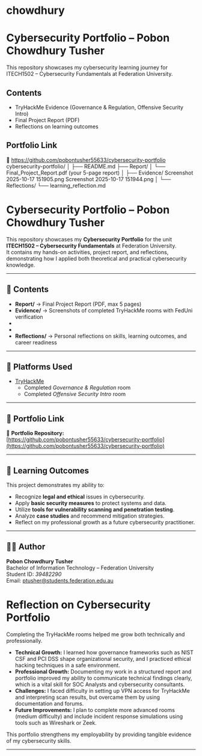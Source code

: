 # chowdhury
# Cybersecurity Portfolio – Pobon Chowdhury Tusher  

This repository showcases my cybersecurity learning journey for ITECH1502 – Cybersecurity Fundamentals at Federation University.  

## Contents
- TryHackMe Evidence (Governance & Regulation, Offensive Security Intro)  
- Final Project Report (PDF)  
- Reflections on learning outcomes  

## Portfolio Link
🔗 https://github.com/pobontusher55633/cybersecurity-portfolio
cybersecurity-portfolio/
│
├── README.md
├── Report/
│   └── Final_Project_Report.pdf   (your 5-page report)
│
├── Evidence/
Screenshot 2025-10-17 151905.png
Screenshot 2025-10-17 151944.png
│
└── Reflections/
    └── learning_reflection.md
# Cybersecurity Portfolio – Pobon Chowdhury Tusher  

This repository showcases my **Cybersecurity Portfolio** for the unit **ITECH1502 – Cybersecurity Fundamentals** at Federation University.  
It contains my hands-on activities, project report, and reflections, demonstrating how I applied both theoretical and practical cybersecurity knowledge.  

---

## 📌 Contents  

- **Report/** → Final Project Report (PDF, max 5 pages)  
- **Evidence/** → Screenshots of completed TryHackMe rooms with FedUni verification
- 
- 
- **Reflections/** → Personal reflections on skills, learning outcomes, and career readiness  

---

## 🚀 Platforms Used  

- [TryHackMe](https://tryhackme.com/)  
  - Completed *Governance & Regulation* room  
  - Completed *Offensive Security Intro* room  

---

## 📂 Portfolio Link  

🔗 **Portfolio Repository:** [https://github.com/pobontusher55633/cybersecurity-portfolio](https://github.com/pobontusher55633/cybersecurity-portfolio)  

---

## 🎯 Learning Outcomes  

This project demonstrates my ability to:  

- Recognize **legal and ethical** issues in cybersecurity.  
- Apply **basic security measures** to protect systems and data.  
- Utilize **tools for vulnerability scanning and penetration testing**.  
- Analyze **case studies** and recommend mitigation strategies.  
- Reflect on my professional growth as a future cybersecurity practitioner.  

---

## 👨‍💻 Author  

**Pobon Chowdhury Tusher**  
Bachelor of Information Technology – Federation University  
Student ID: *39482290*  
Email: ptusher@students.federation.edu.au
# Reflection on Cybersecurity Portfolio  

Completing the TryHackMe rooms helped me grow both technically and professionally.  

- **Technical Growth:** I learned how governance frameworks such as NIST CSF and PCI DSS shape organizational security, and I practiced ethical hacking techniques in a safe environment.  
- **Professional Growth:** Documenting my work in a structured report and portfolio improved my ability to communicate technical findings clearly, which is a vital skill for SOC Analysts and cybersecurity consultants.  
- **Challenges:** I faced difficulty in setting up VPN access for TryHackMe and interpreting scan results, but overcame them by using documentation and forums.  
- **Future Improvements:** I plan to complete more advanced rooms (medium difficulty) and include incident response simulations using tools such as Wireshark or Zeek.  

This portfolio strengthens my employability by providing tangible evidence of my cybersecurity skills.  

---
